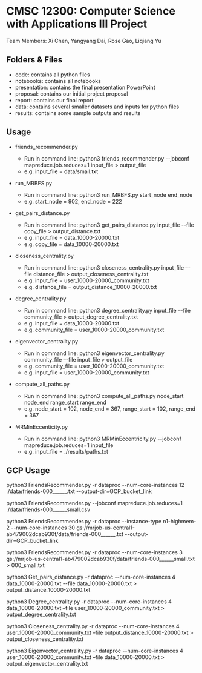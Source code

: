 # CMSC 12300: Computer Science with Applications III Project
Team Members: Xi Chen, Yangyang Dai, Rose Gao, Liqiang Yu

## Folders & Files
- code: contains all python files
- notebooks: contains all notebooks
- presentation: contains the final presentation PowerPoint
- proposal: contains our initial project proposal
- report: contains our final report
- data: contains several smaller datasets and inputs for python files
- results: contains some sample outputs and results

## Usage
- friends_recommender.py
	- Run in command line: python3 friends_recommender.py --jobconf mapreduce.job.reduces=1 input_file > output_file
	- e.g. input_file = data/small.txt

- run_MRBFS.py
	- Run in command line: python3 run_MRBFS.py start_node end_node 
	- e.g. start_node = 902, end_node = 222

- get_pairs_distance.py
	- Run in command line: python3 get_pairs_distance.py input_file --file copy_file > output_distance.txt
	- e.g. input_file = data_10000-20000.txt
	- e.g. copy_file = data_10000-20000.txt

- closeness_centrality.py
	- Run in command line: python3 closeness_centrality.py input_file –-file distance_file > output_closeness_centrality.txt
	- e.g. input_file = user_10000-20000_community.txt
	- e.g. distance_file = output_distance_10000-20000.txt

- degree_centrality.py
	- Run in command line: python3 degree_centrality.py input_file –-file community_file > output_degree_centrality.txt
	- e.g. input_file = data_10000-20000.txt
	- e.g. community_file = user_10000-20000_community.txt
	
- eigenvector_centrality.py
	- Run in command line: python3 eigenvector_centrality.py community_file –-file input_file > output_file
	- e.g. community_file = user_10000-20000_community.txt
	- e.g. input_file = user_10000-20000_community.txt
	
- compute_all_paths.py
	- Run in command line: python3 compute_all_paths.py node_start node_end range_start range_end
	- e.g. node_start = 102, node_end = 367, range_start = 102, range_end = 367

- MRMinEccenticity.py
	- Run in command line: python3 MRMinEccentricity.py --jobconf mapreduce.job.reduces=1 input_file
	- e.g. input_file = ./results/paths.txt


## GCP Usage
python3 FriendsRecommender.py -r dataproc --num-core-instances 12 ./data/friends-000______.txt --output-dir=GCP_bucket_link

python3 FriendsRecommender.py --jobconf mapreduce.job.reduces=1 ./data/friends-000______small.csv 

python3 FriendsRecommender.py -r dataproc --instance-type n1-highmem-2 --num-core-instances 30 gs://mrjob-us-central1-ab479002dcab930f/data/friends-000______.txt --output-dir=GCP_bucket_link

python3 FriendsRecommender.py -r dataproc --num-core-instances 3 gs://mrjob-us-central1-ab479002dcab930f/data/friends-000______small.txt > 000_small.txt

python3 Get_pairs_distance.py -r dataproc --num-core-instances 4 data_10000-20000.txt --file data_10000-20000.txt > output_distance_10000-20000.txt

python3 Degree_centrality.py -r dataproc --num-core-instances 4 data_10000-20000.txt –file user_10000-20000_community.txt > output_degree_centrality.txt

python3 Closeness_centrality.py -r dataproc --num-core-instances 4 user_10000-20000_community.txt –file output_distance_10000-20000.txt > output_closeness_centrality.txt

python3 Eigenvector_centrality.py -r dataproc --num-core-instances 4 user_10000-20000_community.txt –file data_10000-20000.txt > output_eigenvector_centrality.txt


